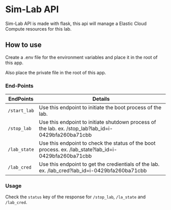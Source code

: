 # Sim-Lab API

Sim-Lab API is made with flask, this api will manage a Elastic Cloud Compute resources for this lab.

## How to use

Create a .env file for the environment variables and place it in the root of this app.

Also place the private file in the root of this app.

### End-Points

| EndPoints | Details |
| --------- | ------- |
| `/start_lab` | Use this endpoint to initiate the boot process of the lab. |
| `/stop_lab` | Use this endpoint to initiate shutdown process of the lab. ex. /stop_lab?lab_id=i-0429bfa260ba71cbb |
| `/lab_state` | Use this endpoint to check the status of the boot process. ex. /lab_state?lab_id=i-0429bfa260ba71cbb |
| `/lab_cred` | Use this endpoint to get the credientials of the lab. ex. /lab_cred?lab_id=i-0429bfa260ba71cbb |

### Usage

Check the `status` key of the response for `/stop_lab`, `/la_state` and `/lab_cred`.
